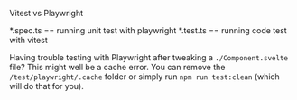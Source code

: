 Vitest vs Playwright

\*.spec.ts == running unit test with playwright
\*.test.ts == running code test with vitest

Having trouble testing with Playwright after tweaking a `./Component.svelte` file? This might well be a cache error. You can remove the `/test/playwright/.cache` folder or simply run `npm run test:clean` (which will do that for you).
